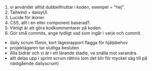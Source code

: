1. vi använder alltid dubbelfnuttar i koden, exempel = "hej".
2. Tailwind + daisyUI.
3. Lucide för ikoner.
4. CSS, allt i en eller component baserad?.
5. Viktigt är att göra kodkommentarer på koden.
6. Gör små commits, ange tydligt vad som ingår i varje och commit.

- daily scrum 15min, kort lägesrapport flagga för hjälpbehov
- projektägaren tar slutliga besluten
- Alla bidrar och vi är i ett lärande stadie, va snälla mot varandra.
- allt delas upp i sprint scrum rättvis (om det blir för mycket säg till på nästgående dailyscrum)
